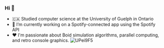 ### Hi 👋
- :canada: Studied computer science at the University of Guelph in Ontario
- 🔭 I’m currently working on a Spotify-connected app using the Spotify API
- ❤️ I'm passionate about Boid simulation algorithms, parallel computing, and retro console graphics.
![UPei9F5](https://github.com/bculleec/bculleec/assets/145722460/a182de15-cb40-469e-a9e5-cb4f6a90203b)

<!--
**bculleec/bculleec** is a ✨ _special_ ✨ repository because its `README.md` (this file) appears on your GitHub profile.

Here are some ideas to get you started:

- 🔭 I’m currently working on ...
- 🌱 I’m currently learning ...
- 👯 I’m looking to collaborate on ...
- 🤔 I’m looking for help with ...
- 💬 Ask me about ...
- 📫 How to reach me: ...
- 😄 Pronouns: ...
- ⚡ Fun fact: ...
-->
